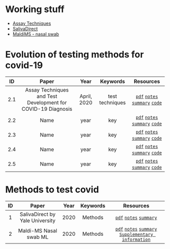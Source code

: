 # Working stuff
+  [Assay Techniques](#2.1)
+  [SalivaDirect](#1)
+  [MaldiMS - nasal swab](#2)



# Evolution of testing methods for covid-19

| ID | Paper | Year | Keywords | Resources |
|:-: | :---: | :--: | :------: | :-------: |
| <a name="2.1"></a>2.1 | Assay Techniques and Test Development for COVID-19 Diagnosis | April, 2020 | test techniques| [`pdf`](https://www.icloud.com/iclouddrive/0IVOhj69G7Rm4wPOSnBHA7Uig#2.1) [`notes`](https://www.icloud.com/iclouddrive/0X0RJkRkrRvhLrJcAKhQ6J0FA#2.1e) [`summary`](https://github.com/ReDevVerse/world_problems/summaries/2.1.md) [`code`]() | 
| <a name="2.2"></a>2.2 | Name | year | key| [`pdf`]() [`notes`]() [`summary`]() [`code`]() | 
| <a name="2.3"></a>2.3 | Name | year | key| [`pdf`]() [`notes`]() [`summary`]() [`code`]() | 
| <a name="2.4"></a>2.4 | Name | year | key| [`pdf`]() [`notes`]() [`summary`]() [`code`]() | 
| <a name="2.5"></a>2.5 | Name | year | key| [`pdf`]() [`notes`]() [`summary`]() [`code`]() | 
 


# Methods to test covid

| ID | Paper | Year | Keywords | Resources |
|:-: | :---: | :--: | :------: | :-------: |
| <a name="1.1"></a>1 | SalivaDirect by Yale University | 2020 | Methods | [`pdf`](https://medrxiv.org/content/10.1101/2020.08.03.20167791v1.full.pdf) [`notes`](https://github.com/ReDevVerse/world_problems/tests/1.md) [`summary`]() |
|<a name="2.1"></a>2 | Maldi-MS Nasal swab ML | 2020 | Methods| [`pdf`](https://www.icloud.com/iclouddrive/0pSWc1No0V2k2t2MoKlE08KyQ#2) [`notes`](https://github.com/ReDevVerse/world_problems/summaries/2.md) [`summary`](https://www.icloud.com/iclouddrive/0lOnpLGkZn5TVB2H8jN_T_LXQ#2e) [`Supplementary information`](https://www.nature.com/articles/s41587-020-0644-7#Sec14) |



 

<!-- | <a name="1"></a>1 | Name | year | key| [`pdf`]() [`notes`]() [`summary`]() [`code`]() | --> 
<!-- link - https://github.com/ReDevVerse/world_problems -->